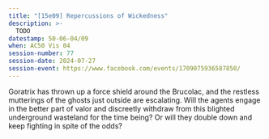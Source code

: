 ```yaml
---
title: "[15e09] Repercussions of Wickedness"
description: >-
  TODO
datestamp: 50-06-04/09
when: AC50 Vis 04
session-number: 77
session-date: 2024-07-27
session-event: https://www.facebook.com/events/1709075936587850/
---
```


Goratrix has thrown up a force shield around the Brucolac, and the restless mutterings of the ghosts just outside are escalating. Will the agents engage in the better part of valor and discreetly withdraw from this blighted underground wasteland for the time being? Or will they double down and keep fighting in spite of the odds?
